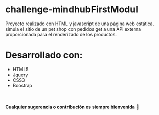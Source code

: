 # challenge-mindhubFirstModul
Proyecto realizado con HTML y javascript de una página web estática, simula el sitio de un pet shop con pedidos get a una API externa proporcionada para el renderizado de los productos.
# Desarrollado con:
<ul>
    <li>HTML5</li>
    <liJavascriptli>
    <li>Jquery</li>
    <li>CSS3</li>
    <li>Boostrap</li>
</ul><br>
<h4>Cualquier sugerencia o contribución es siempre bienvenida 🙏<h4>  

